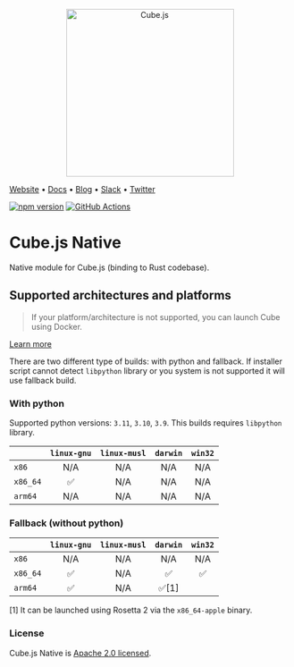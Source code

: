 <p align="center"><a href="https://cube.dev"><img src="https://i.imgur.com/zYHXm4o.png" alt="Cube.js" width="300px"></a></p>

[Website](https://cube.dev) • [Docs](https://cube.dev/docs) • [Blog](https://cube.dev/blog) • [Slack](https://slack.cube.dev) • [Twitter](https://twitter.com/the_cube_dev)

[![npm version](https://badge.fury.io/js/%40cubejs-backend%2Fserver.svg)](https://badge.fury.io/js/%40cubejs-backend%2Fserver)
[![GitHub Actions](https://github.com/cube-js/cube.js/workflows/Build/badge.svg)](https://github.com/cube-js/cube.js/actions?query=workflow%3ABuild+branch%3Amaster)

# Cube.js Native

Native module for Cube.js (binding to Rust codebase).

## Supported architectures and platforms

> If your platform/architecture is not supported, you can launch Cube
> using Docker.

[Learn more](https://github.com/cube-js/cube.js#getting-started)

There are two different type of builds: with python and fallback.
If installer script cannot detect `libpython` library or you system is not supported it will use fallback build.

### With python

Supported python versions: `3.11`, `3.10`, `3.9`. This builds requires `libpython` library.

|          |   `linux-gnu`   |   `linux-musl`   |  `darwin`   |    `win32`    |
| -------- |:---------------:|:----------------:|:-----------:|:-------------:|
| `x86`    |       N/A       |       N/A        |     N/A     |      N/A      |
| `x86_64` |        ✅       |       N/A        |     N/A     |      N/A      |
| `arm64`  |       N/A       |       N/A        |     N/A     |      N/A      |

### Fallback (without python)

|          | `linux-gnu` | `linux-musl`  | `darwin` | `win32` |
| -------- | :---------: |:-------------:| :------: | :-----: |
| `x86`    |     N/A     |      N/A      |   N/A    |   N/A   |
| `x86_64` |     ✅      |      N/A      |    ✅    |   ✅    |
| `arm64`  |     ✅      |      N/A      |  ✅[1]   |         |

[1] It can be launched using Rosetta 2 via the `x86_64-apple` binary.

### License

Cube.js Native is [Apache 2.0 licensed](./LICENSE).

